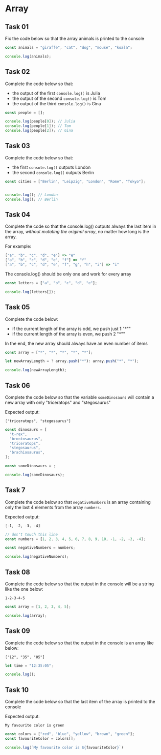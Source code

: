 # Array


## Task 01

Fix the code below so that the array animals is printed to the console


```js
const animals = "giraffe", "cat", "dog", "mouse", "koala";

console.log(animals);
```


## Task 02

Complete the code below so that:

- the output of the first `console.log()` is Julia
- the output of the second `console.log()` is Tom
- the output of the third `console.log()` is Gina


```js
const people = [];

console.log(people[0]); // Julia
console.log(people[1]); // Tom
console.log(people[2]); // Gina
```


## Task 03

Complete the code below so that:

- the first `console.log()` outputs London
- the second `console.log()` outputs Berlin


```js
const cities = ["Berlin", "Leipzig", "London", "Rome", "Tokyo"];


console.log(); // London
console.log(); // Berlin 
```


## Task 04

Complete the code so that the console.log() outputs always the last item in the array, _without mutating the original array_, no matter how long is the array.

For example:

```js
["a", "b", "c", "d", "e"] => "e"
["a", "b", "c", "d", "e", "f"] => "f"
["a", "b", "c", "d", "e", "f", "g", "h", "i"] => "i"
```
The console.log() should be only one and work for every array


```js
const letters = ["a", "b", "c", "d", "e"];

console.log(letters[]);
```


## Task 05

Complete the code below:

- if the current length of the array is odd, we push just 1 "*"" 
- if the current length of the array is even, we push 2 "*""

In the end, the new array should always have an even number of items


```js
const array = ["*", "*", "*", "*", "*"];

let newArrayLength = ? array.push("*"): array.push("*", "*");

console.log(newArrayLength);
```


## Task 06

Complete the code below so that the variable `someDinosaurs` will contain a new array with only "triceratops" and "stegosaurus"

Expected output:

```plaintext
["triceratops", "stegosaurus"]
```


```js
const dinosaurs = [
  "t-rex",
  "brontosaurus",
  "triceratops",
  "stegosaurus",
  "brachiosaurus",
];

const someDinosaurs = ;

console.log(someDinosaurs);
```

## Task 7

Complete the code below so that `negativeNumbers` is an array containing only the last 4 elements from the array `numbers`.

Expected output:

```[-1, -2, -3, -4]```


```js
// don't touch this line
const numbers = [1, 2, 3, 4, 5, 6, 7, 8, 9, 10, -1, -2, -3, -4];

const negativeNumbers = numbers;

console.log(negativeNumbers);
```


## Task 08

Complete the code below so that the output in the console will be a string like the one below:

```plaintext
1-2-3-4-5
```


```js
const array = [1, 2, 3, 4, 5];

console.log(array);
```


## Task 09

Complete the code below so that the output in the console is an array like below:

```plaintext
["12", "35", "05"]
```


```js
let time = "12:35:05";

console.log();
```

## Task 10

Complete the code below so that the last item of the array is printed to the console

Expected output:
```plaintext
My favourite color is green
```

```javascript
const colors = ["red", "blue", "yellow", "brown", "green"];
const favouriteColor = colors[];

console.log(`My favourite color is ${favouriteColor}`)
```
